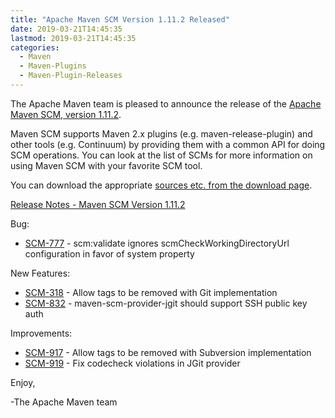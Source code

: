 ```yaml
---
title: "Apache Maven SCM Version 1.11.2 Released"
date: 2019-03-21T14:45:35
lastmod: 2019-03-21T14:45:35
categories:
  - Maven
  - Maven-Plugins
  - Maven-Plugin-Releases
---
```

The Apache Maven team is pleased to announce the release of the 
[Apache Maven SCM, version 1.11.2](https://maven.apache.org/scm/).

Maven SCM supports Maven 2.x plugins (e.g. maven-release-plugin) and other
tools (e.g. Continuum) by providing them with a common API for doing SCM
operations. You can look at the list of SCMs for more information on using
Maven SCM with your favorite SCM tool.

You can download the appropriate [sources etc. from the download page](https://maven.apache.org/scm/download.cgi).

<!-- more -->

[Release Notes - Maven SCM Version 1.11.2](https://issues.apache.org/jira/secure/ReleaseNote.jspa?projectId=12317828&version=12344638)

Bug:

 * [SCM-777](https://issues.apache.org/jira/browse/SCM-777) - scm:validate ignores scmCheckWorkingDirectoryUrl configuration in favor of system property

New Features:

 * [SCM-318](https://issues.apache.org/jira/browse/SCM-318) - Allow tags to be removed with Git implementation
 * [SCM-832](https://issues.apache.org/jira/browse/SCM-832) - maven-scm-provider-jgit should support SSH public key auth

Improvements:

 * [SCM-917](https://issues.apache.org/jira/browse/SCM-917) - Allow tags to be removed with Subversion implementation
 * [SCM-919](https://issues.apache.org/jira/browse/SCM-919) - Fix codecheck violations in JGit provider

Enjoy,

-The Apache Maven team
